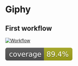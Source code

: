 # Giphy 
## First workflow 

[![Workflow](https://github.com/nselvak/day22giphy/actions/workflows/giphy.yaml/badge.svg)](https://github.com/nselvak/day22giphy/actions/workflows/giphy.yaml)

![Coverage](.github/badges/jacoco.svg)